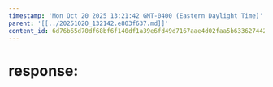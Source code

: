 ```yaml
---
timestamp: 'Mon Oct 20 2025 13:21:42 GMT-0400 (Eastern Daylight Time)'
parent: '[[../20251020_132142.e803f637.md]]'
content_id: 6d76b65d70df68bf6f140df1a39e6fd49d7167aae4d02faa5b63362744266256
---
```


# response:
